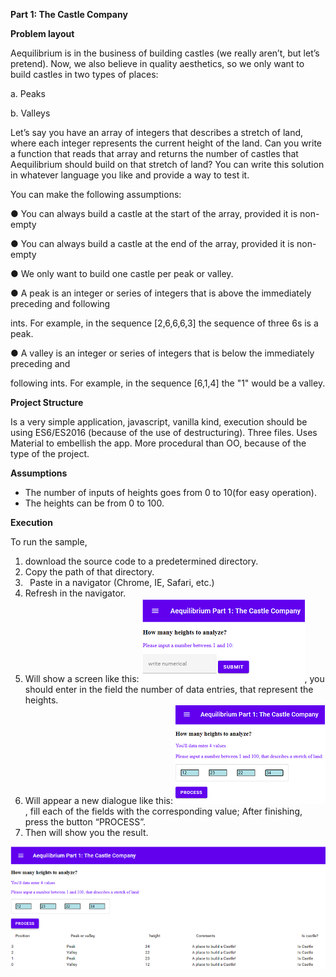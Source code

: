 **Part 1: The Castle Company**

**Problem layout**

Aequilibrium is in the business of building castles (we really aren’t, but let’s pretend). Now, we also believe in quality aesthetics, so we only want to build castles in two types of places:

a. Peaks

b. Valleys

Let’s say you have an array of integers that describes a stretch of land, where each integer represents the current height of the land. Can you write a function that reads that array and returns the number of castles that Aequilibrium should build on that stretch of land? You can write this solution in whatever language you like and provide a way to test it.

You can make the following assumptions:

● You can always build a castle at the start of the array, provided it is non-empty

● You can always build a castle at the end of the array, provided it is non-empty

● We only want to build one castle per peak or valley.

● A peak is an integer or series of integers that is above the immediately preceding and following

ints. For example, in the sequence [2,6,6,6,3] the sequence of three 6s is a peak.

● A valley is an integer or series of integers that is below the immediately preceding and

following ints. For example, in the sequence [6,1,4] the "1" would be a valley.


**Project Structure**

Is a very simple application, javascript, vanilla kind, execution should be using ES6/ES2016 (because of the use of destructuring). Three files. Uses Material to embellish the app. More procedural than OO, because of the type of the project.

**Assumptions**

- The number of inputs of heights goes from 0 to 10(for easy operation).
- The heights can be from 0 to 100.

**Execution**

To run the sample, 

1. download the source code to a predetermined directory.
1. Copy the path of that directory.
1. ` `Paste in a navigator (Chrome, IE, Safari, etc.)
1. Refresh in the navigator.
1. Will show a screen like this: ![](001.png), you should enter in the field the number of data entries, that represent the heights.
1. Will appear a new dialogue like this: ![](002.png), fill each of the fields with the corresponding value; After finishing, press the button “PROCESS”.
1. Then will show you the result.

![](003.png)
